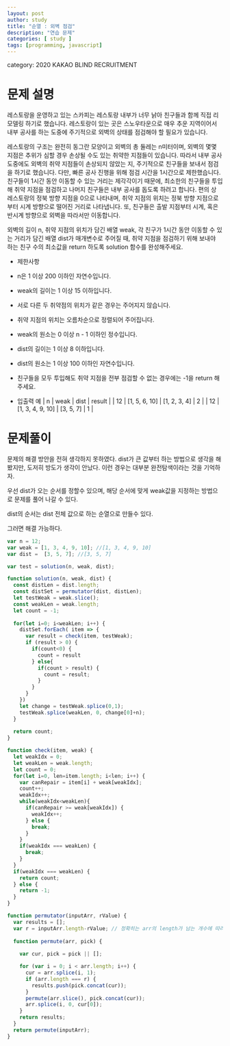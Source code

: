 ```yaml
---
layout: post
author: study
title: "순열 : 외벽 점검"
description: "연습 문제"
categories: [ study ]
tags: [programming, javascript]
---
```

category: 2020 KAKAO BLIND RECRUITMENT

# 문제 설명

 레스토랑을 운영하고 있는 스카피는 레스토랑 내부가 너무 낡아 친구들과 함께 직접 리모델링 하기로 했습니다. 레스토랑이 있는 곳은 스노우타운으로 매우 추운 지역이어서 내부 공사를 하는 도중에 주기적으로 외벽의 상태를 점검해야 할 필요가 있습니다.

 레스토랑의 구조는 완전히 동그란 모양이고 외벽의 총 둘레는 n미터이며, 외벽의 몇몇 지점은 추위가 심할 경우 손상될 수도 있는 취약한 지점들이 있습니다. 따라서 내부 공사 도중에도 외벽의 취약 지점들이 손상되지 않았는 지, 주기적으로 친구들을 보내서 점검을 하기로 했습니다. 다만, 빠른 공사 진행을 위해 점검 시간을 1시간으로 제한했습니다. 친구들이 1시간 동안 이동할 수 있는 거리는 제각각이기 때문에, 최소한의 친구들을 투입해 취약 지점을 점검하고 나머지 친구들은 내부 공사를 돕도록 하려고 합니다. 편의 상 레스토랑의 정북 방향 지점을 0으로 나타내며, 취약 지점의 위치는 정북 방향 지점으로부터 시계 방향으로 떨어진 거리로 나타냅니다. 또, 친구들은 출발 지점부터 시계, 혹은 반시계 방향으로 외벽을 따라서만 이동합니다.

 외벽의 길이 n, 취약 지점의 위치가 담긴 배열 weak, 각 친구가 1시간 동안 이동할 수 있는 거리가 담긴 배열 dist가 매개변수로 주어질 때, 취약 지점을 점검하기 위해 보내야 하는 친구 수의 최소값을 return 하도록 solution 함수를 완성해주세요.

 - 제한사항
  - n은 1 이상 200 이하인 자연수입니다.
  - weak의 길이는 1 이상 15 이하입니다.
  - 서로 다른 두 취약점의 위치가 같은 경우는 주어지지 않습니다.
  - 취약 지점의 위치는 오름차순으로 정렬되어 주어집니다.
  - weak의 원소는 0 이상 n - 1 이하인 정수입니다.
  - dist의 길이는 1 이상 8 이하입니다.
  - dist의 원소는 1 이상 100 이하인 자연수입니다.
  - 친구들을 모두 투입해도 취약 지점을 전부 점검할 수 없는 경우에는 -1을 return 해주세요.

 - 입출력 예
 | n | weak | dist | result |
 | 12 | [1, 5, 6, 10] | [1, 2, 3, 4] | 2 |
 | 12 | [1, 3, 4, 9, 10] | [3, 5, 7] | 1 |

 
# 문제풀이
  
  문제의 해결 방안을 전혀 생각하지 못하였다. 
  dist가 큰 값부터 하는 방법으로 생각을 해봤지만, 도저히 방도가 생각이 안났다.
  이런 경우는 대부분 완전탐색이라는 것을 기억하자.

  우선 dist가 오는 순서를 정할수 있으며, 해당 순서에 맞게 weak값을 지정하는 방법으로 문제를 풀어 나갈 수 있다.

  dist의 순서는 dist 전체 값으로 하는 순열으로 만들수 있다.

  그러면 해결 가능하다.


```javascript
var n = 12;
var weak = [1, 3, 4, 9, 10]; //[1, 3, 4, 9, 10]
var dist = 	[3, 5, 7]; //[3, 5, 7]

var test = solution(n, weak, dist);

function solution(n, weak, dist) {
  const distLen = dist.length;
  const distSet = permutator(dist, distLen);
  let testWeak = weak.slice();
  const weakLen = weak.length;
  let count = -1;
  
  for(let i=0; i<weakLen; i++) {
    distSet.forEach( item => {
      var result = check(item, testWeak);
      if (result > 0) {
        if(count<0) {
          count = result
        } else{
          if(count > result) {
            count = result;
          }
        }
      }
    })
    let change = testWeak.splice(0,1);
    testWeak.splice(weakLen, 0, change[0]+n);
  }
  
  return count;
}

function check(item, weak) {
  let weakIdx = 0;
  let weakLen = weak.length;
  let count = 0;
  for(let i=0, len=item.length; i<len; i++) {
    var canRepair = item[i] + weak[weakIdx];
    count++;
    weakIdx++;
    while(weakIdx<weakLen){
      if(canRepair >= weak[weakIdx]) {
        weakIdx++;
      } else {
        break;
      }
    }
    if(weakIdx === weakLen) {
      break;
    }
  } 
  if(weakIdx === weakLen) {
    return count;
  } else {
    return -1;
  }
}

function permutator(inputArr, rValue) {
  var results = [];
  var r = inputArr.length-rValue; // 정확히는 arr의 length가 남는 개수에 따라 result값에 push를 한다. 즉 1개를 썼으면 3개가 남았으니까 1개 result.
  
  function permute(arr, pick) {
  
    var cur, pick = pick || [];

    for (var i = 0; i < arr.length; i++) {
      cur = arr.splice(i, 1);
      if (arr.length === r) {
        results.push(pick.concat(cur));
      }
      permute(arr.slice(), pick.concat(cur));
      arr.splice(i, 0, cur[0]);
    }
    return results;
  }
  return permute(inputArr);
}
```

